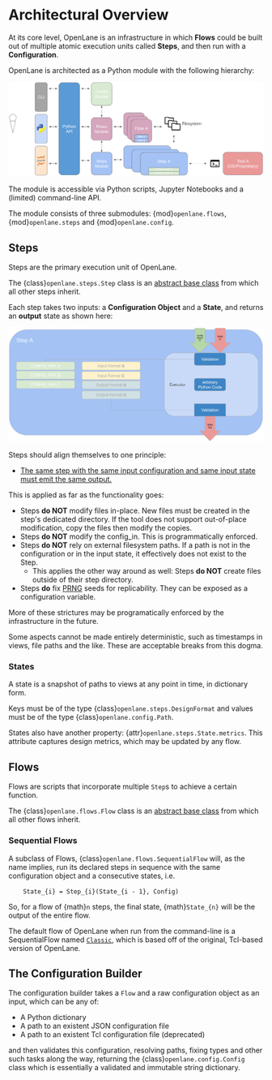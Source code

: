 # Architectural Overview
At its core level, OpenLane is an infrastructure in which **Flows** could be built
out of multiple atomic execution units called **Steps**, and then run with a
**Configuration**.

OpenLane is architected as a Python module with the following hierarchy:

![An architectural view of OpenLane since version 2.0](./architecture.png)

The module is accessible via Python scripts, Jupyter Notebooks and a (limited)
command-line API.

The module consists of three submodules: {mod}`openlane.flows`, {mod}`openlane.steps` and {mod}`openlane.config`.

## Steps
Steps are the primary execution unit of OpenLane.

The {class}`openlane.steps.Step` class is an [abstract base class](https://docs.python.org/3/glossary.html#term-abstract-base-class)
from which all other steps inherit. 

Each step takes two inputs: a **Configuration Object** and a **State**, and
returns an **output** state as shown here:

![Architectural view of an OpenLane step](./step.png)

Steps should align themselves to one principle:

* <u>The same step with the same input configuration and same input state must emit the same output.</u>

<a name="step-strictures"></a> This is applied as far as the functionality goes:

* Steps **do NOT** modify files in-place. New files must be created in the step's dedicated directory. If the tool does not support out-of-place modification, copy the files then modify the copies.
* Steps **do NOT** modify the config_in. This is programmatically enforced.
* Steps **do NOT** rely on external filesystem paths. If a path is not in the configuration or in the input state, it effectively does not exist to the Step.
    * This applies the other way around as well: Steps **do NOT** create files outside of their step directory.
* Steps **do** fix [PRNG](https://en.wikipedia.org/wiki/Pseudorandom_number_generator) seeds for replicability. They can be exposed as a configuration variable.

More of these strictures may be programatically enforced by the infrastructure in the future.

Some aspects cannot be made entirely deterministic, such as timestamps in views, file paths and the like. These are acceptable breaks from this dogma.

### States
A state is a snapshot of paths to views at any point in time, in dictionary form.

Keys must be of the type {class}`openlane.steps.DesignFormat` and values must be
of the type {class}`openlane.config.Path`.

States also have another property: {attr}`openlane.steps.State.metrics`. This
attribute captures design metrics, which may be updated by any flow.

## Flows
Flows are scripts that incorporate multiple `Step`s to achieve a certain
function.

The {class}`openlane.flows.Flow` class is an [abstract base class](https://docs.python.org/3/glossary.html#term-abstract-base-class)
from which all other flows inherit. 

### Sequential Flows
A subclass of Flows, {class}`openlane.flows.SequentialFlow` will, as the name
implies, run its declared steps in sequence with the same configuration object
and a consecutive states, i.e.

```{math}
    State_{i} = Step_{i}(State_{i - 1}, Config)
```

So, for a flow of {math}`n` steps, the final state, {math}`State_{n}` will be
the output of the entire flow.

The default flow of OpenLane when run from the command-line is a SequentialFlow
named [`Classic`](./flow_config_vars.md#classic), which is based off of the
original, Tcl-based version of OpenLane.

## The Configuration Builder
The configuration builder takes a `Flow` and a raw configuration object as an input, which can be any of:
* A Python dictionary
* A path to an existent JSON configuration file
* A path to an existent Tcl configuration file (deprecated)

and then validates this configuration, resolving paths, fixing types and
other such tasks along the way, returning the {class}`openlane.config.Config`
class which is essentially a validated and immutable string dictionary.
